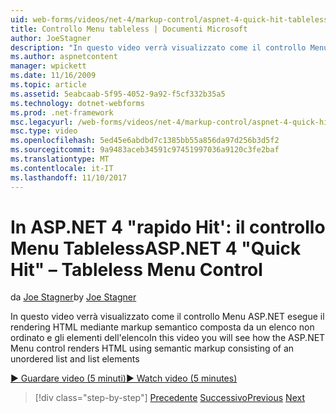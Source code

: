 ```yaml
---
uid: web-forms/videos/net-4/markup-control/aspnet-4-quick-hit-tableless-menu-control
title: Controllo Menu tableless | Documenti Microsoft
author: JoeStagner
description: "In questo video verrà visualizzato come il controllo Menu ASP.NET esegue il rendering HTML mediante markup semantico composta da un elenco non ordinato e gli elementi dell'elenco"
ms.author: aspnetcontent
manager: wpickett
ms.date: 11/16/2009
ms.topic: article
ms.assetid: 5eabcaab-5f95-4052-9a92-f5cf332b35a5
ms.technology: dotnet-webforms
ms.prod: .net-framework
msc.legacyurl: /web-forms/videos/net-4/markup-control/aspnet-4-quick-hit-tableless-menu-control
msc.type: video
ms.openlocfilehash: 5ed45e6abdbd7c1385bb55a856da97d256b3d5f2
ms.sourcegitcommit: 9a9483aceb34591c97451997036a9120c3fe2baf
ms.translationtype: MT
ms.contentlocale: it-IT
ms.lasthandoff: 11/10/2017
---
```

<a name="aspnet-4-quick-hit--tableless-menu-control"></a><span data-ttu-id="5246c-103">In ASP.NET 4 "rapido Hit': il controllo Menu Tableless</span><span class="sxs-lookup"><span data-stu-id="5246c-103">ASP.NET 4 "Quick Hit" – Tableless Menu Control</span></span>
====================
<span data-ttu-id="5246c-104">da [Joe Stagner](https://github.com/JoeStagner)</span><span class="sxs-lookup"><span data-stu-id="5246c-104">by [Joe Stagner](https://github.com/JoeStagner)</span></span>

<span data-ttu-id="5246c-105">In questo video verrà visualizzato come il controllo Menu ASP.NET esegue il rendering HTML mediante markup semantico composta da un elenco non ordinato e gli elementi dell'elenco</span><span class="sxs-lookup"><span data-stu-id="5246c-105">In this video you will see how the ASP.NET Menu control renders HTML using semantic markup consisting of an unordered list and list elements</span></span> 

[<span data-ttu-id="5246c-106">&#9654; Guardare video (5 minuti)</span><span class="sxs-lookup"><span data-stu-id="5246c-106">&#9654; Watch video (5 minutes)</span></span>](https://channel9.msdn.com/Blogs/ASP-NET-Site-Videos/aspnet-4-quick-hit-tableless-menu-control)

>[!div class="step-by-step"]
<span data-ttu-id="5246c-107">[Precedente](aspnet-4-quick-hit-table-free-templated-controls.md)
[Successivo](aspnet-4-quick-hit-hidden-field-divs.md)</span><span class="sxs-lookup"><span data-stu-id="5246c-107">[Previous](aspnet-4-quick-hit-table-free-templated-controls.md)
[Next](aspnet-4-quick-hit-hidden-field-divs.md)</span></span>

